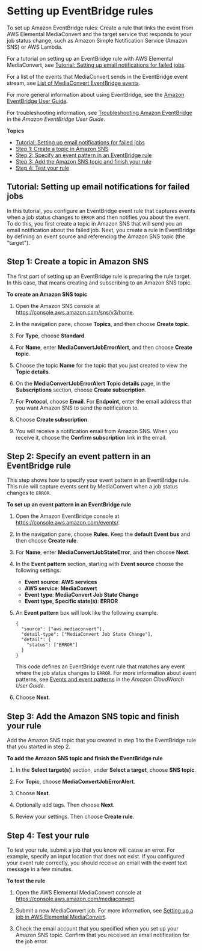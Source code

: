 # Setting up EventBridge rules<a name="setting-up-cloudwatch-event-rules"></a>

To set up Amazon EventBridge rules: Create a rule that links the event from AWS Elemental MediaConvert and the target service that responds to your job status change, such as Amazon Simple Notification Service \(Amazon SNS\) or AWS Lambda\. 

For a tutorial on setting up an EventBridge rule with AWS Elemental MediaConvert, see [Tutorial: Setting up email notifications for failed jobs](#mediaconvert_sns_tutorial)\.

For a list of the events that MediaConvert sends in the EventBridge event stream, see [List of MediaConvert EventBridge events](mediaconvert_event_list.md)\.

For more general information about using EventBridge, see the [Amazon EventBridge User Guide](https://docs.aws.amazon.com/eventbridge/latest/userguide/)\.

For troubleshooting information, see [Troubleshooting Amazon EventBridge](https://docs.aws.amazon.com/eventbridge/latest/userguide/eb-troubleshooting.html) in the *Amazon EventBridge User Guide*\. 

**Topics**
+ [Tutorial: Setting up email notifications for failed jobs](#mediaconvert_sns_tutorial)
+ [Step 1: Create a topic in Amazon SNS](#mediaconvert_sns_create_topic)
+ [Step 2: Specify an event pattern in an EventBridge rule](#mediaconvert_sns_rule_event_source)
+ [Step 3: Add the Amazon SNS topic and finish your rule](#add-target-and-finish-rule)
+ [Step 4: Test your rule](#mediaconvert_sns_test_rule)

## Tutorial: Setting up email notifications for failed jobs<a name="mediaconvert_sns_tutorial"></a>

In this tutorial, you configure an EventBridge event rule that captures events when a job status changes to `ERROR` and then notifies you about the event\. To do this, you first create a topic in Amazon SNS that will send you an email notification about the failed job\. Next, you create a rule in EventBridge by defining an event source and referencing the Amazon SNS topic \(the "target"\)\.

## Step 1: Create a topic in Amazon SNS<a name="mediaconvert_sns_create_topic"></a>

The first part of setting up an EventBridge rule is preparing the rule target\. In this case, that means creating and subscribing to an Amazon SNS topic\.

**To create an Amazon SNS topic**

1. Open the Amazon SNS console at [https://console\.aws\.amazon\.com/sns/v3/home](https://console.aws.amazon.com/sns/v3/home)\.

1. In the navigation pane, choose **Topics**, and then choose **Create topic**\.

1. For **Type**, choose **Standard**\.

1. For **Name**, enter **MediaConvertJobErrorAlert**, and then choose **Create topic**\.

1. Choose the topic **Name** for the topic that you just created to view the **Topic details**\.

1. On the **MediaConvertJobErrorAlert** **Topic details** page, in the **Subscriptions** section, choose **Create subscription**\. 

1. For **Protocol**, choose **Email**\. For **Endpoint**, enter the email address that you want Amazon SNS to send the notification to\.

1. Choose **Create subscription**\.

1. You will receive a notification email from Amazon SNS\. When you receive it, choose the **Confirm subscription** link in the email\. 

## Step 2: Specify an event pattern in an EventBridge rule<a name="mediaconvert_sns_rule_event_source"></a>

This step shows how to specify your event pattern in an EventBridge rule\. This rule will capture events sent by MediaConvert when a job status changes to `ERROR`\. 

**To set up an event pattern in an EventBridge rule**

1. Open the Amazon EventBridge console at [https://console\.aws\.amazon\.com/events/](https://console.aws.amazon.com/events/)\.

1. In the navigation pane, choose **Rules**\. Keep the **default** **Event bus** and then choose **Create rule**\.

1. For **Name**, enter **MediaConvertJobStateError**, and then choose **Next**\.

1. In the **Event pattern** section, starting with **Event source** choose the following settings:
   + **Event source**: **AWS services**
   + **AWS service**: **MediaConvert**
   + **Event type**: **MediaConvert Job State Change**
   + **Event type, Specific state\(s\)**: **ERROR**

1. An **Event pattern** box will look like the following example\. 

   ```
   {
     "source": ["aws.mediaconvert"],
     "detail-type": ["MediaConvert Job State Change"],
     "detail": {
       "status": ["ERROR"]
     }
   }
   ```

   This code defines an EventBridge event rule that matches any event where the job status changes to `ERROR`\. For more information about event patterns, see [Events and event patterns](https://docs.aws.amazon.com/AmazonCloudWatch/latest/DeveloperGuide/CloudWatchEventsandEventPatterns.html) in the *Amazon CloudWatch User Guide*\.

1. Choose **Next**\.

## Step 3: Add the Amazon SNS topic and finish your rule<a name="add-target-and-finish-rule"></a>

Add the Amazon SNS topic that you created in step 1 to the EventBridge rule that you started in step 2\.

**To add the Amazon SNS topic and finish the EventBridge rule**

1. In the **Select target\(s\)** section, under **Select a target**, choose **SNS topic**\.

1. For **Topic**, choose **MediaConvertJobErrorAlert**\.

1. Choose **Next**\.

1. Optionally add tags\. Then choose **Next**\.

1. Review your settings\. Then choose **Create rule**\. 

## Step 4: Test your rule<a name="mediaconvert_sns_test_rule"></a>

To test your rule, submit a job that you know will cause an error\. For example, specify an input location that does not exist\. If you configured your event rule correctly, you should receive an email with the event text message in a few minutes\. 

**To test the rule**

1. Open the AWS Elemental MediaConvert console at [https://console\.aws\.amazon\.com/mediaconvert](https://console.aws.amazon.com/mediaconvert)\.

1. Submit a new MediaConvert job\. For more information, see [Setting up a job in AWS Elemental MediaConvert](setting-up-a-job.md)\.

1. Check the email account that you specified when you set up your Amazon SNS topic\. Confirm that you received an email notification for the job error\.